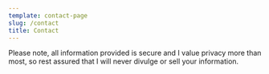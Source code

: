 ```yaml
---
template: contact-page
slug: /contact
title: Contact
---
```


Please note, all information provided is secure and I value privacy more than most, so rest assured that I will never divulge or sell your information.
